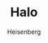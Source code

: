 ---
layout: post
author: Heisenberg
category: Séries
post_date: 2022-04-15
post_modified: 2022-04-15
title: Halo
description: Uma épica batalha acontece no durante o século XXVI entre a raça humana e uma espécie alienígena conhecida como Covenant.
poster_path: /nJUHX3XL1jMkk8honUZnUmudFb9.jpg
tmdb_id: 52814
imdb_id: tt2934286
runtime: 59
release_date: 2022
genres:
  - Ação
  - Drama
  - Ficção científica
casts:
  - Pablo Schreiber
  - Natascha McElhone
  - Jen Taylor
  - Bokeem Woodbine
  - Shabana Azmi
  - Natasha Culzac
crews:
  - Kyle Killen
  - Steven Kane
trailer: M0HnDtn_9Hc
certification: 14
adult: false
vote_average: 8.7
vote_count: 408
qualitys:
  - 1080p
  - 720p
audios:
  - Dual Áudio
extensions:
  - mkv
---